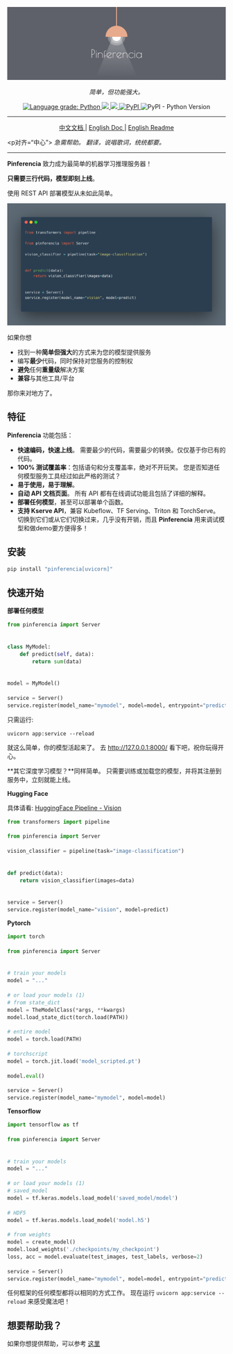 ![Pinferencia](/docs/asserts/images/logo_header.png)

<p align="center">
    <em>简单，但功能强大。</em>
</p>

<p align="center">
    <a href="https://lgtm.com/projects/g/underneathall/pinferencia/context:python">
        <img alt="Language grade: Python" src="https://img.shields.io/lgtm/grade/python/g/underneathall/pinferencia.svg?logo=lgtm&logoWidth=18"/>
    </a>
    <a href="https://codecov.io/gh/underneathall/pinferencia">
        <img src="https://codecov.io/gh/underneathall/pinferencia/branch/main/graph/badge.svg?token=M7J77E4IWC"/>
    </a>
    <a href="https://opensource.org/licenses/Apache-2.0">
        <img src="https://img.shields.io/badge/License-Apache_2.0-blue.svg"/>
    </a>
    <a href="https://pypi.org/project/pinferencia/">
        <img alt="PyPI" src="https://img.shields.io/pypi/v/pinferencia?color=green">
    </a>
    <img alt="PyPI - Python Version" src="https://img.shields.io/pypi/pyversions/pinferencia">
</p>

---

<p align="center">
<a href="https://pinferencia.underneathall.app/zh" target="_blank">
    中文文档
</a> |
<a href="https://pinferencia.underneathall.app" target="_blank">
    English Doc
</a> |
<a href="./Readme.md" target="_blank">
    English Readme
</a>
</p>

<p对齐=“中心”>
     <em>急需帮助。 翻译，说唱歌词，统统都要。</em>
</p>

---

**Pinferencia** 致力成为最简单的机器学习推理服务器！

**只需要三行代码，模型即刻上线**。

使用 REST API 部署模型从未如此简单。

![Pinferencia](/docs/asserts/images/examples/huggingface-vision.png)

如果你想

- 找到一种**简单但强大**的方式来为您的模型提供服务
- 编写**最少**代码，同时保持对您服务的控制权
- **避免**任何**重量级**解决方案
- **兼容**与其他工具/平台

那你来对地方了。

## 特征

**Pinferencia** 功能包括：

- **快速编码，快速上线**。 需要最少的代码，需要最少的转换。仅仅基于你已有的代码。
- **100% 测试覆盖率**：包括语句和分支覆盖率，绝对不开玩笑。 您是否知道任何模型服务工具经过如此严格的测试？
- **易于使用，易于理解**。
- **自动 API 文档页面**。 所有 API 都有在线调试功能且包括了详细的解释。
- **部署任何模型**，甚至可以部署单个函数。
- **支持 Kserve API**，兼容 Kubeflow、TF Serving、Triton 和 TorchServe。 切换到它们或从它们切换过来，几乎没有开销，而且 **Pinferencia** 用来调试模型和做demo要方便得多！

## 安装

```bash
pip install "pinferencia[uvicorn]"
```

## 快速开始

**部署任何模型**

```python title="app.py"
from pinferencia import Server


class MyModel:
    def predict(self, data):
        return sum(data)


model = MyModel()

service = Server()
service.register(model_name="mymodel", model=model, entrypoint="predict")
```

只需运行:

```
uvicorn app:service --reload
```

就这么简单，你的模型活起来了。 去 http://127.0.0.1:8000/ 看下吧，祝你玩得开心。

**其它深度学习模型？**同样简单。 只需要训练或加载您的模型，并将其注册到服务中，立刻就能上线。

**Hugging Face**

具体请看: [HuggingFace Pipeline - Vision](https://pinferencia.underneathall.app/ml/huggingface/pipeline/vision/)

```python title="app.py" linenums="1"
from transformers import pipeline

from pinferencia import Server

vision_classifier = pipeline(task="image-classification")


def predict(data):
    return vision_classifier(images=data)


service = Server()
service.register(model_name="vision", model=predict)

```

**Pytorch**

```python title="app.py"
import torch

from pinferencia import Server


# train your models
model = "..."

# or load your models (1)
# from state_dict
model = TheModelClass(*args, **kwargs)
model.load_state_dict(torch.load(PATH))

# entire model
model = torch.load(PATH)

# torchscript
model = torch.jit.load('model_scripted.pt')

model.eval()

service = Server()
service.register(model_name="mymodel", model=model)
```

**Tensorflow**

```python title="app.py"
import tensorflow as tf

from pinferencia import Server


# train your models
model = "..."

# or load your models (1)
# saved_model
model = tf.keras.models.load_model('saved_model/model')

# HDF5
model = tf.keras.models.load_model('model.h5')

# from weights
model = create_model()
model.load_weights('./checkpoints/my_checkpoint')
loss, acc = model.evaluate(test_images, test_labels, verbose=2)

service = Server()
service.register(model_name="mymodel", model=model, entrypoint="predict")
```

任何框架的任何模型都将以相同的方式工作。 现在运行 `uvicorn app:service --reload` 来感受魔法吧！


## 想要帮助我？

如果你想提供帮助，可以参考 [这里](./CONTRIBUTING.md)